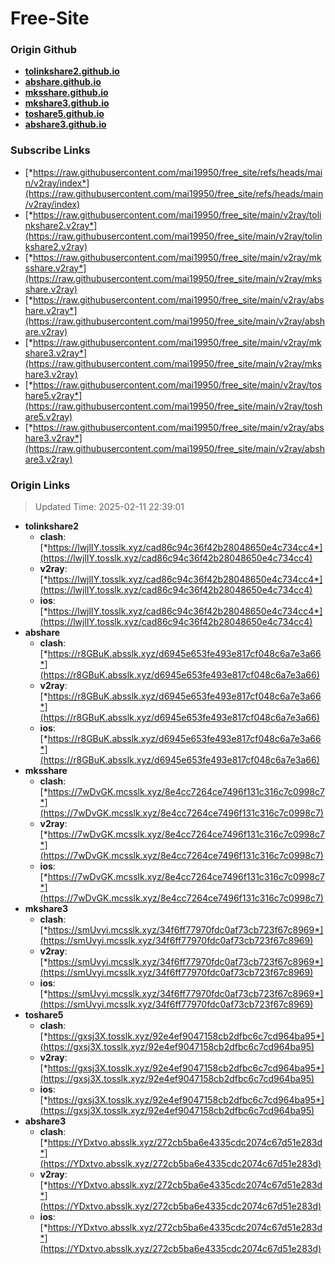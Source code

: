 # Free-Site

### Origin Github

- [**tolinkshare2.github.io**](https://github.com/tolinkshare2/tolinkshare2.github.io)
- [**abshare.github.io**](https://github.com/abshare/abshare.github.io)
- [**mksshare.github.io**](https://github.com/mksshare/mksshare.github.io)
- [**mkshare3.github.io**](https://github.com/mkshare3/mkshare3.github.io)
- [**toshare5.github.io**](https://github.com/toshare5/toshare5.github.io)
- [**abshare3.github.io**](https://github.com/abshare3/abshare3.github.io)

### Subscribe Links

- [*https://raw.githubusercontent.com/mai19950/free_site/refs/heads/main/v2ray/index*](https://raw.githubusercontent.com/mai19950/free_site/refs/heads/main/v2ray/index)
- [*https://raw.githubusercontent.com/mai19950/free_site/main/v2ray/tolinkshare2.v2ray*](https://raw.githubusercontent.com/mai19950/free_site/main/v2ray/tolinkshare2.v2ray)
- [*https://raw.githubusercontent.com/mai19950/free_site/main/v2ray/mksshare.v2ray*](https://raw.githubusercontent.com/mai19950/free_site/main/v2ray/mksshare.v2ray)
- [*https://raw.githubusercontent.com/mai19950/free_site/main/v2ray/abshare.v2ray*](https://raw.githubusercontent.com/mai19950/free_site/main/v2ray/abshare.v2ray)
- [*https://raw.githubusercontent.com/mai19950/free_site/main/v2ray/mkshare3.v2ray*](https://raw.githubusercontent.com/mai19950/free_site/main/v2ray/mkshare3.v2ray)
- [*https://raw.githubusercontent.com/mai19950/free_site/main/v2ray/toshare5.v2ray*](https://raw.githubusercontent.com/mai19950/free_site/main/v2ray/toshare5.v2ray)
- [*https://raw.githubusercontent.com/mai19950/free_site/main/v2ray/abshare3.v2ray*](https://raw.githubusercontent.com/mai19950/free_site/main/v2ray/abshare3.v2ray)

### Origin Links

> Updated Time: 2025-02-11 22:39:01

- **tolinkshare2**
  - **clash**: [*https://lwjlIY.tosslk.xyz/cad86c94c36f42b28048650e4c734cc4*](https://lwjlIY.tosslk.xyz/cad86c94c36f42b28048650e4c734cc4)
  - **v2ray**: [*https://lwjlIY.tosslk.xyz/cad86c94c36f42b28048650e4c734cc4*](https://lwjlIY.tosslk.xyz/cad86c94c36f42b28048650e4c734cc4)
  - **ios**: [*https://lwjlIY.tosslk.xyz/cad86c94c36f42b28048650e4c734cc4*](https://lwjlIY.tosslk.xyz/cad86c94c36f42b28048650e4c734cc4)
- **abshare**
  - **clash**: [*https://r8GBuK.absslk.xyz/d6945e653fe493e817cf048c6a7e3a66*](https://r8GBuK.absslk.xyz/d6945e653fe493e817cf048c6a7e3a66)
  - **v2ray**: [*https://r8GBuK.absslk.xyz/d6945e653fe493e817cf048c6a7e3a66*](https://r8GBuK.absslk.xyz/d6945e653fe493e817cf048c6a7e3a66)
  - **ios**: [*https://r8GBuK.absslk.xyz/d6945e653fe493e817cf048c6a7e3a66*](https://r8GBuK.absslk.xyz/d6945e653fe493e817cf048c6a7e3a66)
- **mksshare**
  - **clash**: [*https://7wDvGK.mcsslk.xyz/8e4cc7264ce7496f131c316c7c0998c7*](https://7wDvGK.mcsslk.xyz/8e4cc7264ce7496f131c316c7c0998c7)
  - **v2ray**: [*https://7wDvGK.mcsslk.xyz/8e4cc7264ce7496f131c316c7c0998c7*](https://7wDvGK.mcsslk.xyz/8e4cc7264ce7496f131c316c7c0998c7)
  - **ios**: [*https://7wDvGK.mcsslk.xyz/8e4cc7264ce7496f131c316c7c0998c7*](https://7wDvGK.mcsslk.xyz/8e4cc7264ce7496f131c316c7c0998c7)
- **mkshare3**
  - **clash**: [*https://smUvyi.mcsslk.xyz/34f6ff77970fdc0af73cb723f67c8969*](https://smUvyi.mcsslk.xyz/34f6ff77970fdc0af73cb723f67c8969)
  - **v2ray**: [*https://smUvyi.mcsslk.xyz/34f6ff77970fdc0af73cb723f67c8969*](https://smUvyi.mcsslk.xyz/34f6ff77970fdc0af73cb723f67c8969)
  - **ios**: [*https://smUvyi.mcsslk.xyz/34f6ff77970fdc0af73cb723f67c8969*](https://smUvyi.mcsslk.xyz/34f6ff77970fdc0af73cb723f67c8969)
- **toshare5**
  - **clash**: [*https://gxsj3X.tosslk.xyz/92e4ef9047158cb2dfbc6c7cd964ba95*](https://gxsj3X.tosslk.xyz/92e4ef9047158cb2dfbc6c7cd964ba95)
  - **v2ray**: [*https://gxsj3X.tosslk.xyz/92e4ef9047158cb2dfbc6c7cd964ba95*](https://gxsj3X.tosslk.xyz/92e4ef9047158cb2dfbc6c7cd964ba95)
  - **ios**: [*https://gxsj3X.tosslk.xyz/92e4ef9047158cb2dfbc6c7cd964ba95*](https://gxsj3X.tosslk.xyz/92e4ef9047158cb2dfbc6c7cd964ba95)
- **abshare3**
  - **clash**: [*https://YDxtvo.absslk.xyz/272cb5ba6e4335cdc2074c67d51e283d*](https://YDxtvo.absslk.xyz/272cb5ba6e4335cdc2074c67d51e283d)
  - **v2ray**: [*https://YDxtvo.absslk.xyz/272cb5ba6e4335cdc2074c67d51e283d*](https://YDxtvo.absslk.xyz/272cb5ba6e4335cdc2074c67d51e283d)
  - **ios**: [*https://YDxtvo.absslk.xyz/272cb5ba6e4335cdc2074c67d51e283d*](https://YDxtvo.absslk.xyz/272cb5ba6e4335cdc2074c67d51e283d)
